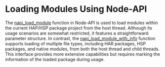 # Loading Modules Using Node-API

The [napi_load_module](../napi/use-napi-load-module.md) function in Node-API is used to load modules within the current HAP/HSP package project from the host thread. Although its usage scenarios are somewhat restricted, it features a straightforward parameter structure. In contrast, the [napi_load_module_with_info](../napi/use-napi-load-module-with-info.md) function supports loading of multiple file types, including HAR packages, HSP packages, and native modules, from both the host thread and child threads. This interface provides more extensive capabilities but requires marking the information of the loaded package during usage.
